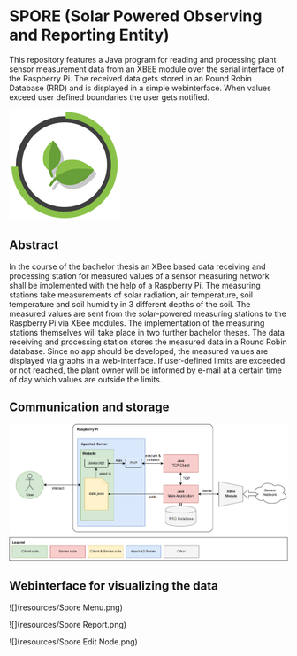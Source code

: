 # SPORE (Solar Powered Observing and Reporting Entity)
This repository features a Java program for reading and processing plant sensor measurement data from an XBEE module over the serial interface of the Raspberry Pi. The received data gets stored in an Round Robin Database (RRD) and is displayed in a simple webinterface. When values exceed user defined boundaries the user gets notified.



![](resources/spore_logo.jpg)



## Abstract

In the course of the bachelor thesis an XBee based data receiving and processing station for measured values of a sensor measuring network shall be implemented with the help of a Raspberry Pi. The measuring stations take measurements of solar radiation, air temperature, soil temperature and soil humidity in 3 different depths of the soil. The measured values are sent from the solar-powered measuring stations to the Raspberry Pi via XBee modules. The implementation of the measuring stations themselves will take place in two further bachelor theses. The data receiving and processing station stores the measured data in a Round Robin database. Since no app should be developed, the measured values are displayed via graphs in a web-interface. If user-defined limits are exceeded or not reached, the plant owner will be informed by e-mail at a certain time of day which values are outside the limits.



## Communication and storage

![](resources/Kommunikationsmodell.png)



## Webinterface for visualizing the data

![](resources/Spore Menu.png)

![](resources/Spore Report.png)

![](resources/Spore Edit Node.png)
